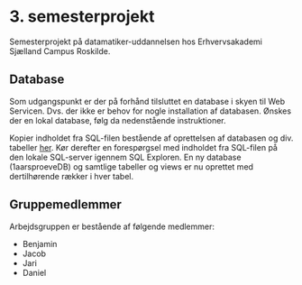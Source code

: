# 3. semesterprojekt
Semesterprojekt på datamatiker-uddannelsen hos Erhvervsakademi Sjælland Campus Roskilde.

## Database
Som udgangspunkt er der på forhånd tilsluttet en database i skyen til Web Servicen. Dvs. der ikke er behov for nogle installation af databasen. Ønskes der en lokal database, følg da nedenstående instruktioner.

Kopier indholdet fra SQL-filen bestående af oprettelsen af databasen og div. tabeller [her](WCFServiceWebRole1/Database/database.sql "SQL-fil"). Kør derefter en forespørgsel med indholdet fra SQL-filen på den lokale SQL-server igennem SQL Exploren. En ny database (1aarsproeveDB) og samtlige tabeller og views er nu oprettet med dertilhørende rækker i hver tabel.

## Gruppemedlemmer
Arbejdsgruppen er bestående af følgende medlemmer:
* Benjamin
* Jacob
* Jari
* Daniel

